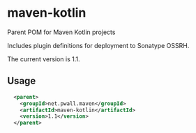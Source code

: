 # maven-kotlin

Parent POM for Maven Kotlin projects

Includes plugin definitions for deployment to Sonatype OSSRH.

The current version is 1.1.

## Usage

```xml
  <parent>
    <groupId>net.pwall.maven</groupId>
    <artifactId>maven-kotlin</artifactId>
    <version>1.1</version>
  </parent>
```
